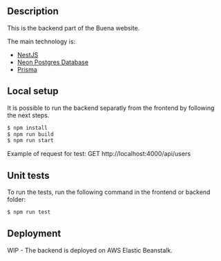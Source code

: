 ## Description

This is the backend part of the Buena website. 

The main technology is:
- [NestJS](https://nestjs.com/)
- [Neon Postgres Database](https://console.neon.tech/)
- [Prisma](https://www.prisma.io/)

## Local setup

It is possible to run the backend separatly from the frontend by following the next steps.

```bash
$ npm install
$ npm run build
$ npm run start
```
Example of request for test: GET http://localhost:4000/api/users

## Unit tests

To run the tests, run the following command in the frontend or backend folder:

```bash
$ npm run test
```

## Deployment 

WIP - The backend is deployed on AWS Elastic Beanstalk.